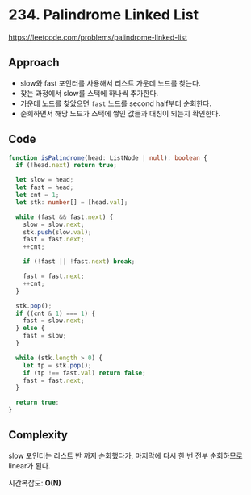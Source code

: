 # 234. Palindrome Linked List

https://leetcode.com/problems/palindrome-linked-list

## Approach

- slow와 fast 포인터를 사용해서 리스트 가운데 노드를 찾는다.
- 찾는 과정에서 slow를 스택에 하나씩 추가한다.
- 가운데 노드를 찾았으면 `fast` 노드를 second half부터 순회한다.
- 순회하면서 해당 노드가 스택에 쌓인 값들과 대칭이 되는지 확인한다.

## Code

```ts
function isPalindrome(head: ListNode | null): boolean {
  if (!head.next) return true;

  let slow = head;
  let fast = head;
  let cnt = 1;
  let stk: number[] = [head.val];

  while (fast && fast.next) {
    slow = slow.next;
    stk.push(slow.val);
    fast = fast.next;
    ++cnt;

    if (!fast || !fast.next) break;

    fast = fast.next;
    ++cnt;
  }

  stk.pop();
  if ((cnt & 1) === 1) {
    fast = slow.next;
  } else {
    fast = slow;
  }

  while (stk.length > 0) {
    let tp = stk.pop();
    if (tp !== fast.val) return false;
    fast = fast.next;
  }

  return true;
}
```

## Complexity

slow 포인터는 리스트 반 까지 순회했다가, 마지막에 다시 한 번 전부 순회하므로 linear가 된다.

시간복잡도: **O(N)**
